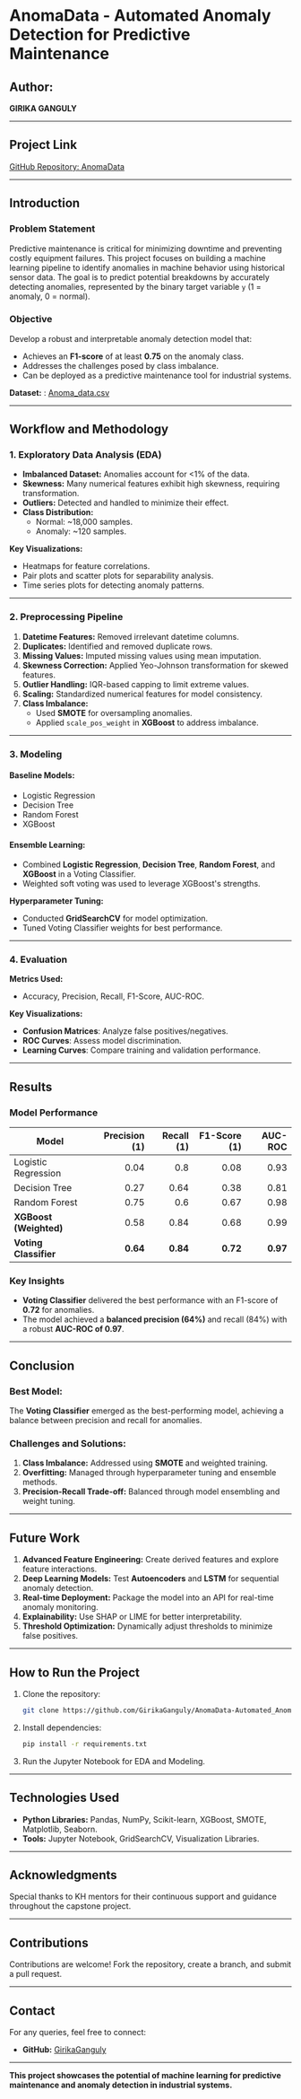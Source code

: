 # **AnomaData - Automated Anomaly Detection for Predictive Maintenance**

## **Author:**
**GIRIKA GANGULY**  

---

## **Project Link**  
[GitHub Repository: AnomaData](https://github.com/GirikaGanguly/AnomaData-Automated_Anomaly_Detection_for_Predictive_Maintenance)

---

## **Introduction**

### **Problem Statement**  
Predictive maintenance is critical for minimizing downtime and preventing costly equipment failures. This project focuses on building a machine learning pipeline to identify anomalies in machine behavior using historical sensor data. The goal is to predict potential breakdowns by accurately detecting anomalies, represented by the binary target variable `y` (1 = anomaly, 0 = normal).

### **Objective**  
Develop a robust and interpretable anomaly detection model that:  
- Achieves an **F1-score** of at least **0.75** on the anomaly class.  
- Addresses the challenges posed by class imbalance.  
- Can be deployed as a predictive maintenance tool for industrial systems.  

**Dataset:** : [Anoma_data.csv](https://kh3-ls-storage.s3.us-east-1.amazonaws.com/DS%20Project%20Guide%20Data%20Set/AnomaData.xlsx)


---

## **Workflow and Methodology**

### **1. Exploratory Data Analysis (EDA)**  
- **Imbalanced Dataset:** Anomalies account for <1% of the data.  
- **Skewness:** Many numerical features exhibit high skewness, requiring transformation.  
- **Outliers:** Detected and handled to minimize their effect.  
- **Class Distribution:**
  - Normal: ~18,000 samples.  
  - Anomaly: ~120 samples.  

**Key Visualizations:**  
- Heatmaps for feature correlations.  
- Pair plots and scatter plots for separability analysis.  
- Time series plots for detecting anomaly patterns.  

---

### **2. Preprocessing Pipeline**  
1. **Datetime Features:** Removed irrelevant datetime columns.  
2. **Duplicates:** Identified and removed duplicate rows.  
3. **Missing Values:** Imputed missing values using mean imputation.  
4. **Skewness Correction:** Applied Yeo-Johnson transformation for skewed features.  
5. **Outlier Handling:** IQR-based capping to limit extreme values.  
6. **Scaling:** Standardized numerical features for model consistency.  
7. **Class Imbalance:**  
   - Used **SMOTE** for oversampling anomalies.  
   - Applied `scale_pos_weight` in **XGBoost** to address imbalance.  

---

### **3. Modeling**  

#### **Baseline Models:**  
- Logistic Regression  
- Decision Tree  
- Random Forest  
- XGBoost  

#### **Ensemble Learning:**  
- Combined **Logistic Regression**, **Decision Tree**, **Random Forest**, and **XGBoost** in a Voting Classifier.  
- Weighted soft voting was used to leverage XGBoost's strengths.  

**Hyperparameter Tuning:**  
- Conducted **GridSearchCV** for model optimization.  
- Tuned Voting Classifier weights for best performance.  

---

### **4. Evaluation**  

**Metrics Used:**  
- Accuracy, Precision, Recall, F1-Score, AUC-ROC.  

**Key Visualizations:**  
- **Confusion Matrices**: Analyze false positives/negatives.  
- **ROC Curves**: Assess model discrimination.  
- **Learning Curves**: Compare training and validation performance.  

---

## **Results**

### **Model Performance**  

| **Model**                 | **Precision (1)** | **Recall (1)** | **F1-Score (1)** | **AUC-ROC** |  
|---------------------------|------------------:|--------------:|----------------:|------------:|  
| Logistic Regression       | 0.04             | 0.8           | 0.08            | 0.93        |  
| Decision Tree             | 0.27             | 0.64          | 0.38            | 0.81        |  
| Random Forest             | 0.75             | 0.6           | 0.67            | 0.98        |  
| **XGBoost (Weighted)**    | 0.58             | 0.84          | 0.68            | 0.99        |  
| **Voting Classifier**     | **0.64**         | **0.84**      | **0.72**        | **0.97**    |  

### **Key Insights**  
- **Voting Classifier** delivered the best performance with an F1-score of **0.72** for anomalies.  
- The model achieved a **balanced precision (64%)** and recall (84%) with a robust **AUC-ROC of 0.97**.  

---

## **Conclusion**

### **Best Model:**  
The **Voting Classifier** emerged as the best-performing model, achieving a balance between precision and recall for anomalies.

### **Challenges and Solutions:**  
1. **Class Imbalance:** Addressed using **SMOTE** and weighted training.  
2. **Overfitting:** Managed through hyperparameter tuning and ensemble methods.  
3. **Precision-Recall Trade-off:** Balanced through model ensembling and weight tuning.  

---

## **Future Work**  
1. **Advanced Feature Engineering:** Create derived features and explore feature interactions.  
2. **Deep Learning Models:** Test **Autoencoders** and **LSTM** for sequential anomaly detection.  
3. **Real-time Deployment:** Package the model into an API for real-time anomaly monitoring.  
4. **Explainability:** Use SHAP or LIME for better interpretability.  
5. **Threshold Optimization:** Dynamically adjust thresholds to minimize false positives.  

---

## **How to Run the Project**  
1. Clone the repository:  
   ```bash
   git clone https://github.com/GirikaGanguly/AnomaData-Automated_Anomaly_Detection_for_Predictive_Maintenance.git
   ```  
2. Install dependencies:  
   ```bash
   pip install -r requirements.txt
   ```  
3. Run the Jupyter Notebook for EDA and Modeling.  

---

## **Technologies Used**  
- **Python Libraries:** Pandas, NumPy, Scikit-learn, XGBoost, SMOTE, Matplotlib, Seaborn.  
- **Tools:** Jupyter Notebook, GridSearchCV, Visualization Libraries.  

---

## **Acknowledgments**  
Special thanks to KH mentors for their continuous support and guidance throughout the capstone project.

---

## **Contributions**  
Contributions are welcome! Fork the repository, create a branch, and submit a pull request.  

---

## **Contact**  
For any queries, feel free to connect:  
- **GitHub:** [GirikaGanguly](https://github.com/GirikaGanguly)  

---

**This project showcases the potential of machine learning for predictive maintenance and anomaly detection in industrial systems.**  

